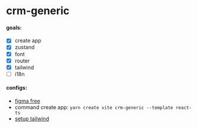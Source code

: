 # crm-generic

#### goals:
- [x] create app
- [x] zustand
- [x] font
- [x] router
- [x] tailwind
- [ ] i18n

#### configs:
- [figma free](https://www.figma.com/design/b8AHm68u1GAz9tywVyYMX1/School-Management-Admin-Dashboard-UI--Community-?node-id=413-32993&t=sBcZuZSFFhaXPKhY-0)
- command create app: `yarn create vite crm-generic --template react-ts`
- [setup tailwind](https://tailwindcss.com/docs/installation/using-vite)